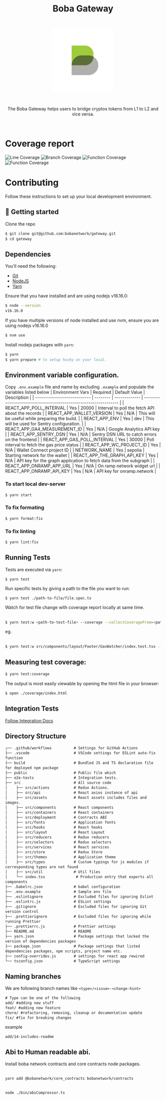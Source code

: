 <h1 align="center">Boba Gateway</h1>

<br />

<p align="center">
  <a href="https://gateway.boba.network/">
    <img alt="boba-logo" src="./boba-logo.png" width="200px"/>
  </a>
</p>

<br />

<p align="center">The Boba Gateway helps users to bridge cryptos tokens from L1 to L2 and vice versa. </p>

<br />

# Coverage report

<img src="coverage/badge-lines.svg" alt="Line Coverage"> 
<img src="coverage/badge-branches.svg" alt="Branch Coverage"> 
<img src="coverage/badge-functions.svg" alt="Function Coverage"> 
<img src="coverage/badge-statements.svg" alt="Function Coverage"> 

# Contributing

Follow these instructions to set up your local development environment.

## :rocket: Getting started

Clone the repo

```bash
$ git clone git@github.com:bobanetwork/gateway.git
$ cd gateway
```

## Dependencies

You'll need the following:

- [Git](https://git-scm.com/downloads)
- [NodeJS](https://nodejs.org/en/download/)
- [Yarn](https://classic.yarnpkg.com/en/docs/install)

Ensure that you have installed and are using nodejs v16.16.0:

```bash
$ node --version
v16.16.0
```

If you have multiple versions of node installed and use nvm, ensure you are using nodejs v16.16.0

```bash
$ nvm use
```

Install nodejs packages with `yarn`:

```bash
$ yarn
$ yarn prepare # to setup husky on your local.
```

## Environment variable configuration.

Copy `.env.example` file and name by excluding `.example` and populate the variables listed below
| Environment Vars             | Required | Default Value | Description                                                       |
| ---------------------------- | -------- | ------------- | ----------------------------------------------------------------- |
| REACT_APP_POLL_INTERVAL      | Yes      | 20000         | Interval to poll the fetch API about the records                  |
| REACT_APP_WALLET_VERSION     | Yes      | N/A           | This will be useful while preparing the build.                    |
| REACT_APP_ENV                | Yes      | dev           | This will be used for Sentry configuration.                       |
| REACT_APP_GA4_MEASUREMENT_ID | Yes      | N/A           | Google Analytics API key                                          |
| REACT_APP_SENTRY_DSN         | Yes      | N/A           | Sentry DSN URL to catch errors on the frontend                    |
| REACT_APP_GAS_POLL_INTERVAL  | Yes      | 30000         | Poll interval to fetch the gas price status                       |
| REACT_APP_WC_PROJECT_ID      | Yes      | N/A           | Wallet Connect project ID                                         |
| NETWORK_NAME                 | Yes      | sepolia       | Starting network for the wallet                                   |
| REACT_APP_THE_GRAPH_API_KEY  | Yes      | N/A           | API key for the graph application to fetch data from the subgraph |
| REACT_APP_ONRAMP_APP_URL     | Yes      | N/A           | On ramp network widget url                                        |
| REACT_APP_ONRAMP_API_KEY     | Yes      | N/A           | API key for onramp.network                                        |

### To start local dev-server

```bash
$ yarn start
```

### To fix formating

```bash
$ yarn format:fix
```

### To fix linting

```bash
$ yarn lint:fix
```

## Running Tests

Tests are executed via `yarn`:

```shell
$ yarn test
```

Run specific tests by giving a path to the file you want to run:

```shell
$ yarn test ./path-to-file/file.spec.ts
```

Watch for test file change with coverage report locally at same time.

```bash

$ yarn test:w <path-to-test-file> --coverage --collectCoverageFrom=<path-to-component/class>

```

eg.

```bash

$ yarn test:w src/components/layout/Footer/GasWatcher/index.test.tsx --coverage --collectCoverageFrom=src/components/layout/Footer/GasWatcher/index.tsx

```

## Measuring test coverage:

```bash
$ yarn test:coverage
```

The output is most easily viewable by opening the html file in your browser:

```bash
$ open ./coverage/index.html
```

## Integration Tests

[Follow Integration Docs](./e2e-tests/README.md)

## Directory Structure

```
┌── .github/workflows          # Settings for GitHub Actions
├── .vscode                    # VSCode settings for ESLint auto-fix function
├── build                      # Bundled JS and TS declaration file for deployed npm package
├── public                     # Public file which
├── e2e-tests                  # Integration tests.
├── src                        # All source code
│    ├── src/actions           # Redux Actions.
│    ├── src/api               # React axios instance of api
│    ├── src/assets            # React assets includes files and images.
│    ├── src/components        # React components
│    ├── src/containers        # React containers
│    ├── src/deployment        # Contracts ABI
│    ├── src/fonts             # Application fonts
│    ├── src/hooks             # React hooks
│    ├── src/layout            # React Layout
│    ├── src/reducers          # Redux reducers
│    ├── src/selectors         # Redux selectors
│    ├── src/services          # React services
│    ├── src/store             # Redux Store
│    ├── src/themes            # Application theme
│    ├── src/types             # Custom typings for js modules if corresponding types are not found
│    ├── src/util              # Util files
│    └── index.tsx              # Production entry that exports all components
├── .babelrc.json              # babel configuration
├── .env.example               # Sample env file
├── .eslintignore              # Excluded files for ignoring Eslint
├── .eslintrc.js               # ESLint settings
├── .gitignore                 # Excluded files for ignoring Git version control
├── .prettierignore            # Excluded files for ignoring while running Prettier
├── .prettierrc.js             # Prettier settings
├── README.md                  # README
├── yarn.json                  # Package settings that locked the version of dependencies packages
├── package.json               # Package settings that listed dependencies packages, npm scripts, project name etc.
├── config-overrides.js        # settings for react app rewired
└── tsconfig.json              # TypeScript settings

```

## Naming branches

We are following branch names like `<type>/<issue>-<change-hint>`

```shell
# Type can be one of the following
add/ #adding new stuff
feat/ #adding new feature
chore/ #refactoring, removing, cleanup or documentation update
fix/ #fix for breaking changes
```

example

```shell
add/14-includes-readme
```

## Abi to Human readable abi.

Install boba network contracts and core contracts node packages.

```shell

yarn add @bobanetwork/core_contracts bobanetwork/contracts

```

```shell

node ./bin/abiCompressor.ts
```
